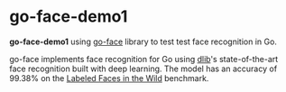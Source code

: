 # go-face-demo1

**go-face-demo1** using [go-face](https://github.com/Kagami/go-face) library to test test face recognition in Go.

go-face implements face recognition for Go using [dlib](http://dlib.net/)'s state-of-the-art face recognition built with deep learning. The model has an accuracy of 99.38% on the [Labeled Faces in the Wild](http://vis-www.cs.umass.edu/lfw/) benchmark.

